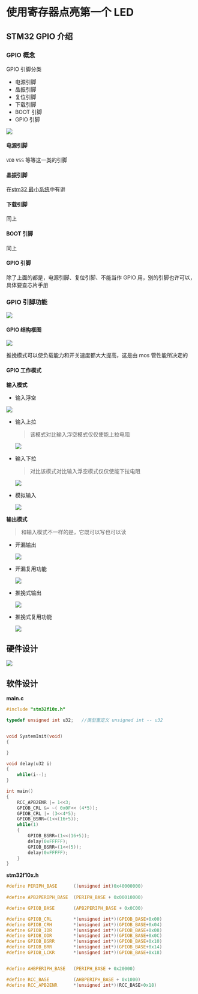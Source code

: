 # 使用寄存器点亮第一个 LED

## STM32 GPIO 介绍

### GPIO 概念

GPIO 引脚分类

- 电源引脚
- 晶振引脚
- 复位引脚
- 下载引脚
- BOOT 引脚
- GPIO 引脚

![](./image/引脚.png)

#### 电源引脚

`VDD` `VSS` 等等这一类的引脚

#### 晶振引脚

在[stm32 最小系统](./stm32最小系统)中有讲

#### 下载引脚

同上

#### BOOT 引脚

同上

#### GPIO 引脚

除了上面的都是，电源引脚、复位引脚、不能当作 GPIO 用，别的引脚也许可以，具体要查芯片手册

### GPIO 引脚功能

![](./image/GPIO引脚功能.png)

#### GPIO 结构框图

![](./image/GPIO框图.png)

推挽模式可以使负载能力和开关速度都大大提高，这是由 mos 管性能所决定的

#### GPIO 工作模式

**输入模式**

- 输入浮空

![](./image/浮空模式.png)

- 输入上拉

  > 该模式对比输入浮空模式仅仅使能上拉电阻

  ![](./image/输入上拉.png)

- 输入下拉

  > 对比该模式对比输入浮空模式仅仅使能下拉电阻

  ![](./image/输入下拉.png)

- 模拟输入

  ![](./image/模拟输入.png)

**输出模式**

> 和输入模式不一样的是，它既可以写也可以读

- 开漏输出

  ![](./image/开漏输出.png)

- 开漏复用功能

  ![](./image/开漏复用输出.png)

- 推挽式输出

  ![](./image/推挽输出.png)

- 推挽式复用功能

  ![](./image/推挽复用输出.png)

## 硬件设计

![](./image/LED.png)

## 软件设计

**main.c**

```c
#include "stm32f10x.h"

typedef unsigned int u32;   //类型重定义 unsigned int -- u32


void SystemInit(void)
{

}

void delay(u32 i)
{
	while(i--);
}

int main()
{
	RCC_APB2ENR |= 1<<3;
	GPIOB_CRL &= ~( 0x0F<< (4*5));
	GPIOB_CRL |= (3<<4*5);
	GPIOB_BSRR=(1<<(16+5));
	while(1)
	{
		GPIOB_BSRR=(1<<(16+5));
		delay(0xFFFFF);
		GPIOB_BSRR=(1<<(5));
		delay(0xFFFFF);
	}
}
```

**stm32f10x.h**

```c
#define PERIPH_BASE      ((unsigned int)0x40000000)
	
#define APB2PERIPH_BASE  (PERIPH_BASE + 0x00010000)

#define GPIOB_BASE       (APB2PERIPH_BASE + 0x0C00)

#define GPIOB_CRL 	 	 *(unsigned int*)(GPIOB_BASE+0x00)
#define GPIOB_CRH 	 	 *(unsigned int*)(GPIOB_BASE+0x04)
#define GPIOB_IDR 	 	 *(unsigned int*)(GPIOB_BASE+0x08)
#define GPIOB_ODR 	 	 *(unsigned int*)(GPIOB_BASE+0x0C)
#define GPIOB_BSRR 	 	 *(unsigned int*)(GPIOB_BASE+0x10)
#define GPIOB_BRR 	 	 *(unsigned int*)(GPIOB_BASE+0x14)
#define GPIOB_LCKR 	 	 *(unsigned int*)(GPIOB_BASE+0x18)


#define AHBPERIPH_BASE   (PERIPH_BASE + 0x20000)

#define RCC_BASE 		 (AHBPERIPH_BASE + 0x1000)
#define RCC_APB2ENR 	 *(unsigned int*)(RCC_BASE+0x18)

```

